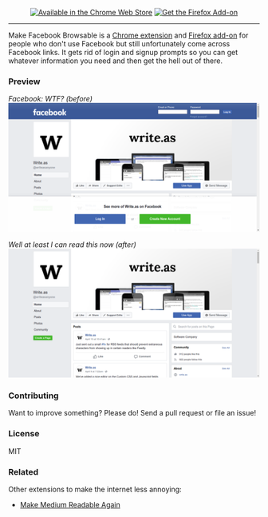 <p align="center">
	<a href="https://chrome.google.com/webstore/detail/deonhbbbllfoliccambkefchaikengaa"><img src="https://baer.works/image/CWS.png" alt="Available in the Chrome Web Store" /></a>
	<a href="https://addons.mozilla.org/en-US/firefox/addon/make-facebook-browsable/"><img src="https://baer.works/image/AMO.png" alt="Get the Firefox Add-on" /></a>
</p>
<hr />

Make Facebook Browsable is a [Chrome extension](https://chrome.google.com/webstore/detail/deonhbbbllfoliccambkefchaikengaa) and [Firefox add-on](https://addons.mozilla.org/en-US/firefox/addon/make-facebook-browsable/) for people who don't use Facebook but still unfortunately come across Facebook links. It gets rid of login and signup prompts so you can get whatever information you need and then get the hell out of there.

### Preview

_Facebook: WTF? (before)_
<kbd>![Facebook: unbrowsable](before.png)</kbd>

_Well at least I can read this now (after)_
<kbd>![Facebook made slightly more usable](after.png)</kbd>

### Contributing

Want to improve something? Please do! Send a pull request or file an issue!

### License

MIT

### Related

Other extensions to make the internet less annoying:

* [Make Medium Readable Again](https://github.com/thebaer/MMRA)
